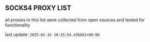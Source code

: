 ## SOCKS4 PROXY LIST

all proxies in this list were collected from open sources and tested for functionality

last update: `2025-01-16 10:35:54.436682+00:00`
